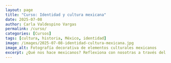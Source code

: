 ```yaml
---
layout: page
title: "Curso: Identidad y cultura mexicana"
date: 2025-07-08
author: Carla Valdespino Vargas
permalink: /curso/
categories: [Cursos]
tags: [cultura, historia, México, identidad]
image: /images/2025-07-08-identidad-cultura-mexicana.jpg
image_alt: Fotografía decorativa de elementos culturales mexicanos
excerpt: ¿Qué nos hace mexicanos? Reflexiona con nosotras a través del arte y la historia en este curso en vivo por Zoom.
---
```


<style>
.justificado { text-align: justify; }
.bloque-curso {
  background: #f9f9f9;
  padding: 1.5rem;
  border-radius: 1rem;
  margin-bottom: 2rem;
  box-shadow: 0 4px 10px rgba(0,0,0,0.06);
}
.fade-in {
  opacity: 0;
  animation: aparecer 1.2s ease-in forwards;
}
@keyframes aparecer {
  to { opacity: 1; }
}
.boton {
  display: inline-block;
  background: #4a5568;
  color: #fff;
  padding: 0.75rem 1.5rem;
  border-radius: 0.5rem;
  text-decoration: none;
  margin: 1rem 1rem 0 0;
  transition: background 0.3s ease;
}
.boton:hover {
  background: #2d3748;
}
</style>

<div class="bloque-curso fade-in">
  <h2 class="fade-in">Curso: Identidad y cultura mexicana</h2>
  
  <img src="https://images.unsplash.com/photo-1533000621329-4cba2b5a3a5e?auto=format&fit=crop&w=1200&q=80" alt="Decoración cultural mexicana" style="width:100%; border-radius: 1rem; margin: 1.5rem 0;" />

  <section class="justificado">
    <p>
    Es posible afirmar que existen muchos Méxicos superpuestos-yuxtapuestos, cada uno con sus expresiones culturales específicas; por ello, es indispensable que los habitantes de este país se cuestionen quiénes son y qué determina su identidad.
    </p>
    <p>
    Estas elucubraciones han pasado por la pluma de muchos intelectuales mexicanos, quienes han tratado de delimitar tal concepto. Es necesario reflexionar sobre sus palabras, pero también discurrir desde la experiencia como mexicanos del siglo XXI.
    </p>
    <p>
    Durante estos meses analizaremos y comentaremos sobre dichos tópicos.
    </p>
  </section>

  <h3 class="fade-in">¿Qué aprenderás?</h3>
  <section class="justificado">
    <p>
    Identificar el desarrollo histórico de la cultura en México desde la época colonial hasta el siglo XX a través de la producción artística.
    </p>
  </section>

  <h3 class="fade-in">Contenido del curso</h3>
  <ul>
    <li>Introducción. Conceptos identidad y cultura</li>
    <li>¿Quién es el mexicano? La identidad cultural</li>
    <li>La identidad en los siglos XX y XXI, ¿Existe?</li>
  </ul>

  <p><strong>Imparte:</strong> Carla Valdespino Vargas</p>

  <div>
    <a href="https://www.paypal.com/paypalme/tuenlace" class="boton">Pagar ahora</a>
    <a href="https://wa.me/52XXXXXXXXXX" class="boton">Solicitar acceso por WhatsApp</a>
  </div>
</div>
